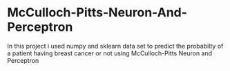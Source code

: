 # McCulloch-Pitts-Neuron-And-Perceptron
In this project i used numpy and sklearn data set to predict the probabilty of a patient having breast cancer or not using McCulloch-Pitts Neuron and Perceptron
